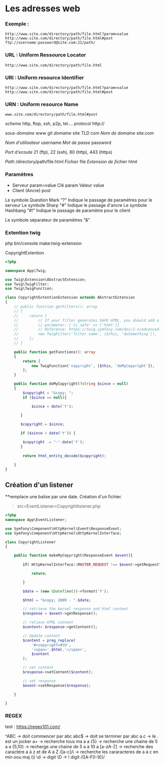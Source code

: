 # Les adresses web

### Exemple :

    http://www.site.com/directory/path/file.html?param=value
    http://www.site.com/directory/path/file.html#post
    ftp://username:password@site.com:21/path/


### URL : Uniform Ressource Locator
    http://www.site.com/directory/path/file.html

### URI : Uniform resource Identifier
    http://www.site.com/directory/path/file.html?param=value
    http://www.site.com/directory/path/file.html#post

### URN : Uniform resource Name
    www.site.com/directory/path/file.html#post



*scheme*                  http, ftop, ssh, p2p, tel....
*protocol*                http://

*sous-domaine*            www
 git *domaine*                 site
*TLD*                     com 
*Nom de domaine*          site.com 

*Nom d'utilisateur*       username 
*Mot de passe*            password 

*Port d'ecoute*           21 (ftp), 22 (ssh), 80 (http), 443 (https)

*Path*                    /directory/path/file.html 
*Fichier*                 file
*Extension de fichier*    html

### Paramètres

- Serveur               param=value 
    Clé                 param 
    Valeur              value
- Client (Ancre)        post

Le symbole Question Mark "?" Indique le passage de paramètres pour le serveur
Le symbole Sharp "#" Indique le passage d'ancre
Le symbole Hashbang "#!" Indique le passage de paramètre pour le client

Le symbole séparateur de paramètres "&" 


### Extention twig
php bin/console make:twig-extension

CopyrightExtention 

```php
<?php

namespace App\Twig;

use Twig\Extension\AbstractExtension;
use Twig\TwigFilter;
use Twig\TwigFunction;

class CopyrightExtentionExtension extends AbstractExtension
{
    // public function getFilters(): array
    // {
    //     return [
    //         // If your filter generates SAFE HTML, you should add a third
    //         // parameter: ['is_safe' => ['html']]
    //         // Reference: https://twig.symfony.com/doc/2.x/advanced.html#automatic-escaping
    //         new TwigFilter('filter_name', [$this, 'doSomething']),
    //     ];
    // }

    public function getFunctions(): array
    {
        return [
            new TwigFunction('copyright', [$this, 'doMyCopyright']),
        ];
    }

    public function doMyCopyright(?string $since = null)
    {
        $copyright = "&copy; ";
        if ($since == null){

            $since = date('Y');

       }
        
       $copyright.= $since;

       if ($since < date('Y')) {

        $copyright .= "-".date('Y');
       }
        
        return html_entity_decode($copyright);
    
    }
}

```

## Création d'un listener 
**remplace une balise <copyright> par une date.
Création d'un fichier.
>src>EventListener>Copyrightlistener.php

```php
<?php 
namespace App\EventListener;

use Symfony\Component\HttpKernel\Event\ResponseEvent;
use Symfony\Component\HttpKernel\HttpKernelInterface;

class CopyrightListener
{

    public function makeMyCopyright(ResponseEvent $event){
        
        if( HttpKernelInterface::MASTER_REQUEST !== $event->getRequestType() ){

            return;

        }

        $date = (new \DateTime())->format('Y');

        $html = "&copy; 2009 - ".$date;

        // retrieve the kernel response and html content
        $response = $event->getResponse();

        // retieve HTML content
        $content= $response->getContent();

        // Update content
        $content = preg_replace(
            '#<copyright>#iU',
            '<span>'.$html.'</span>',
            $content
        );

        // set content
        $response->setContent($content);

        // set response
        $event->setResponse($response);

    }

}
```

### REGEX

test : https://regex101.com/

^ABC -> doit commencer par abc
abc$ -> doit se terminer par abc
a.c  -> le . est un jocker
a+ -> recherche tous ma a
a {5} -> recherche une chaine de 5 a
a {5,10} -> recherge une chaine de 5 a à 10 a
[a-zA-Z] -> recherche des caractére a à z et de A à Z
/[a-c]/i -> recherche les cararacteres de a à c en min oou maj (i)
\d -> digit
\D -> ! digit
/([A-F0-9])/


